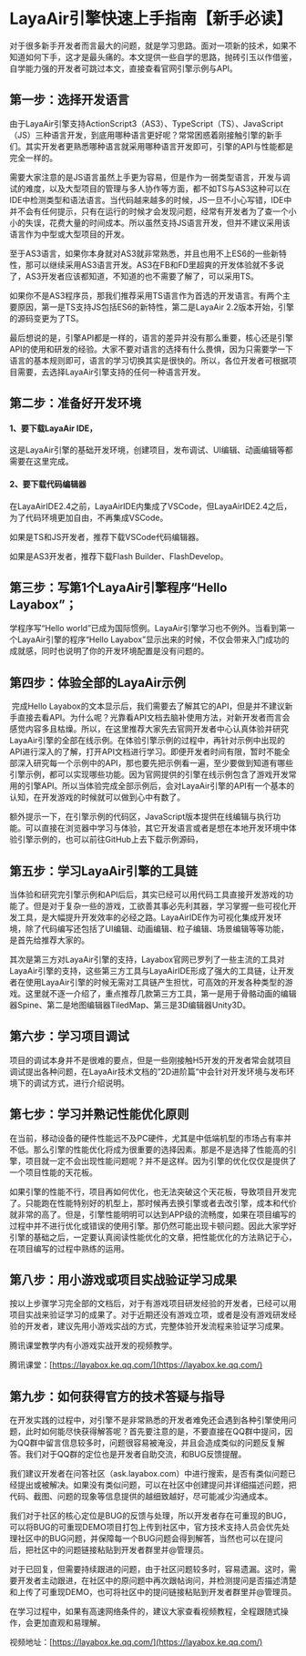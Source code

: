 # LayaAir引擎快速上手指南【新手必读】

​     对于很多新手开发者而言最大的问题，就是学习思路。面对一项新的技术，如果不知道如何下手，这才是最头痛的。本文提供一些自学的思路，抛砖引玉以作借鉴，自学能力强的开发者可跳过本文，直接查看官网引擎示例与API。

 

## 第一步：选择开发语言

由于LayaAir引擎支持ActionScript3（AS3）、TypeScript（TS）、JavaScript（JS）三种语言开发，到底用哪种语言更好呢？常常困惑着刚接触引擎的新手们。其实开发者更熟悉哪种语言就采用哪种语言开发即可，引擎的API与性能都是完全一样的。

需要大家注意的是JS语言虽然上手更为容易，但是作为一弱类型语言，开发与调试的难度，以及大型项目的管理与多人协作等方面，都不如TS与AS3这种可以在IDE中检测类型和语法语言。当代码越来越多的时候，JS一旦不小心写错，IDE中并不会有任何提示，只有在运行的时候才会发现问题，经常有开发者为了查一个小小的失误，花费大量的时间成本。所以虽然支持JS语言开发，但并不建议采用该语言作为中型或大型项目的开发。

至于AS3语言，如果你本身就对AS3就非常熟悉，并且也用不上ES6的一些新特性，那可以继续采用AS3语言开发。AS3在FB和FD里超爽的开发体验就不多说了，AS3开发者应该都知道，不知道的也不需要了解了，可以采用TS。

如果你不是AS3程序员，那我们推荐采用TS语言作为首选的开发语言。有两个主要原因，第一是TS支持JS包括ES6的新特性，第二是LayaAir 2.2版本开始，引擎的源码变更为了TS。

最后想说的是，引擎API都是一样的，语言的差异并没有那么重要，核心还是引擎API的使用和研发的经验。大家不要对语言的选择有什么畏惧，因为只需要学一下语言的基本规则即可，语言的学习切换其实是很快的。所以，各位开发者可根据项目需要，去选择LayaAir引擎支持的任何一种语言开发。

 

## 第二步：准备好开发环境

#### 1、要下载LayaAir IDE，

这是LayaAir引擎的基础开发环境，创建项目，发布调试、UI编辑、动画编辑等都需要在这里完成。

#### 2、要下载代码编辑器

在LayaAirIDE2.4之前，LayaAirIDE内集成了VSCode，但LayaAirIDE2.4之后，为了代码环境更加自由，不再集成VSCode。

如果是TS和JS开发者，推荐下载VSCode代码编辑器。

如果是AS3开发者，推荐下载Flash Builder、FlashDevelop。

## 第三步：写第1个LayaAir引擎程序“Hello Layabox”；

学程序写“Hello world”已成为国际惯例。LayaAir引擎学习也不例外。当看到第一个LayaAir引擎的程序“Hello Layabox”显示出来的时候，不仅会带来入门成功的成就感，同时也说明了你的开发环境配置是没有问题的。



## 第四步：体验全部的LayaAir示例

​    完成Hello Layabox的文本显示后，我们需要去了解其它的API，但是并不建议新手直接去看API。为什么呢？光靠看API文档去脑补使用方法，对新开发者而言会感觉内容多且枯燥。所以，在这里推荐大家先去官网开发者中心认真体验并研究LayaAir引擎的全部在线示例。在体验引擎示例的过程中，再针对示例中出现的API进行深入的了解，打开API文档进行学习。即便开发者时间有限，暂时不能全部深入研究每一个示例中的API，那也要先把示例看一遍，至少要做到知道有哪些引擎示例，都可以实现哪些功能。因为官网提供的引擎在线示例包含了游戏开发常用的引擎API。所以当体验完成全部示例后，会对LayaAir引擎的API有一个基本的认知，在开发游戏的时候就可以做到心中有数了。

额外提示一下，在引擎示例的代码区，JavaScript版本提供在线编辑与执行功能。可以直接在浏览器中学习与体验，其它开发语言或者是想在本地开发环境中体验引擎示例的，也可以前往GitHub上去下载示例源码，

 

## 第五步：学习LayaAir引擎的工具链

当体验和研究完引擎示例和API后后，其实已经可以用代码工具直接开发游戏的功能了。但是对于复杂一些的游戏，工欲善其事必先利其器，学习掌握一些可视化开发工具，是大幅提升开发效率的必经之路。LayaAirIDE作为可视化集成开发环境，除了代码编写还包括了UI编辑、动画编辑、粒子编辑、场景编辑等等功能，是首先给推荐大家的。

其次是第三方对LayaAir引擎的支持，Layabox官网已罗列了一些主流的工具对LayaAir引擎的支持，这些第三方工具与LayaAirIDE形成了强大的工具链，让开发者在使用LayaAir引擎的时候无需对工具链产生担忧，可高效的开发各种类型的游戏。这里就不逐一介绍了，重点推荐几款第三方工具，第一是用于骨骼动画的编辑器Spine、第二是地图编辑器TiledMap、第三是3D编辑器Unity3D。



## 第六步：学习项目调试

项目的调试本身并不是很难的要点，但是一些刚接触H5开发的开发者常会就项目调试提出各种问题，在LayaAir技术文档的”2D进阶篇“中会针对开发环境与发布环境下的调试方式，进行介绍说明。



## 第七步：学习并熟记性能优化原则

在当前，移动设备的硬件性能远不及PC硬件，尤其是中低端机型的市场占有率并不低。那么引擎的性能优化将成为很重要的选择因素。那是不是选择了性能高的引擎，项目就一定不会出现性能问题呢？并不是这样。因为引擎的优化仅仅是提供了一个项目性能的天花板。

如果引擎的性能不行，项目再如何优化，也无法突破这个天花板，导致项目开发完了。只能跑在性能特别好的机型上，那时候再去换引擎或者去改引擎，成本和代价就非常的高了。但是，引擎性能明明可以达到APP级的流畅度，如果在项目编写的过程中并不进行优化或错误的使用引擎。那仍然可能出现卡顿问题。因此大家学好引擎的基础之后，一定要认真阅读性能优化的文章，把性能优化的方法熟记于心，在项目编写的过程中熟练的运用。

 

## 第八步：用小游戏或项目实战验证学习成果

按以上步骤学习完全部的文档后，对于有游戏项目研发经验的开发者，已经可以用项目实战来验证学习的成果了。对于近期还没有游戏立项，或者是没有游戏研发经验的开发者，建议先用小游戏实战的方式，完整体验开发流程来验证学习成果。

腾讯课堂教学内有小游戏实战开发的视频教学。

腾讯课堂：[https://layabox.ke.qq.com/](https://layabox.ke.qq.com/)



## 第九步：如何获得官方的技术答疑与指导

在开发实践的过程中，对引擎不是非常熟悉的开发者难免还会遇到各种引擎使用问题，此时如何能尽快获得解答呢？首先要注意的是，不要直接在QQ群中提问，因为QQ群中留言信息较多时，问题很容易被淹没，并且会造成类似的问题反复解答。我们对于QQ群的定位也是开发者自助交流，和BUG反馈提醒。

我们建议开发者在问答社区（ask.layabox.com）中进行搜索，是否有类似问题已经提出或被解决。如果没有类似问题，可以在社区中创建提问并详细描述问题，把代码、截图、问题的现象等信息提供的越细致越好，尽可能减少沟通成本。

我们对于社区的核心定位是BUG的反馈与处理，所以开发者存在可重现的BUG，可以将BUG的可重现DEMO项目打包上传到社区中，官方技术支持人员会优先处理社区中的BUG问题，并保障每一个BUG问题会得到解答，当然也可以在提问后，把社区中的问题链接粘贴到开发者群里并@管理员。

对于已回复，但需要持续跟进的问题，由于社区问题较多时，容易遗漏。这时，需要开发者主动跟进，在社区中的原问题中再次跟帖询问，并检测提问是否描述清楚和上传了可重现DEMO，也可将社区中的提问链接粘贴到开发者群里并@管理员。

在学习过程中，如果有高速网络条件的，建议大家查看视频教程，全程跟随式操作，会更加直观和易理解。

视频地址：[https://layabox.ke.qq.com/](https://layabox.ke.qq.com/)